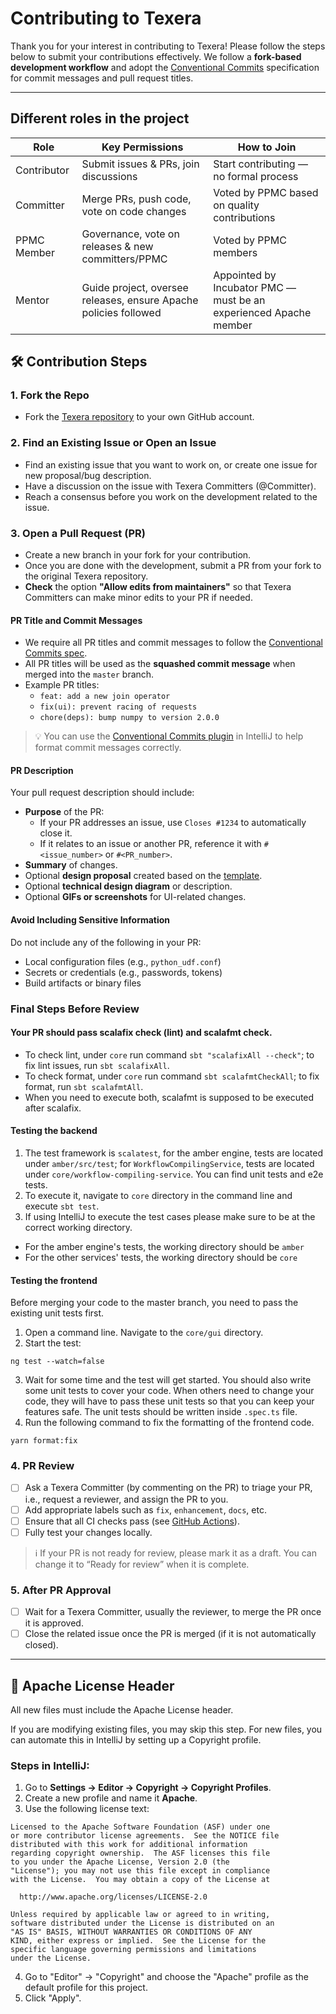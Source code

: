 # Contributing to Texera

Thank you for your interest in contributing to Texera! Please follow the steps below to submit your contributions effectively. We follow a **fork-based development workflow** and adopt the [Conventional Commits](https://www.conventionalcommits.org/en/v1.0.0/) specification for commit messages and pull request titles.

---
## Different roles in the project

| Role    | Key Permissions | How to Join
| -------- | ------- | ------- |
| Contributor  | Submit issues & PRs, join discussions    | Start contributing — no formal process |
| Committer | Merge PRs, push code, vote on code changes     | Voted by PPMC based on quality contributions |
| PPMC Member | Governance, vote on releases & new committers/PPMC     | Voted  by PPMC members |
| Mentor | Guide project, oversee releases, ensure Apache policies followed     | Appointed by Incubator PMC — must be an experienced Apache member |

## 🛠 Contribution Steps

### 1. Fork the Repo
- Fork the [Texera repository](https://github.com/Texera/texera) to your own GitHub account.

### 2. Find an Existing Issue or Open an Issue
- Find an existing issue that you want to work on, or create one issue for new proposal/bug description.
- Have a discussion on the issue with Texera Committers (@Committer).
- Reach a consensus before you work on the development related to the issue.

### 3. Open a Pull Request (PR)
- Create a new branch in your fork for your contribution.
- Once you are done with the development, submit a PR from your fork to the original Texera repository.
- **Check** the option **"Allow edits from maintainers"** so that Texera Committers can make minor edits to your PR if needed.
  
#### PR Title and Commit Messages
- We require all PR titles and commit messages to follow the [Conventional Commits spec](https://www.conventionalcommits.org/en/v1.0.0/).
- All PR titles will be used as the **squashed commit message** when merged into the `master` branch.
- Example PR titles:
  - `feat: add a new join operator`
  - `fix(ui): prevent racing of requests`
  - `chore(deps): bump numpy to version 2.0.0`

> 💡 You can use the [Conventional Commits plugin](https://plugins.jetbrains.com/plugin/13389-conventional-commit) in IntelliJ to help format commit messages correctly.

#### PR Description
Your pull request description should include:

- **Purpose** of the PR:
  - If your PR addresses an issue, use `Closes #1234` to automatically close it.
  - If it relates to an issue or another PR, reference it with `#<issue_number>` or `#<PR_number>`.
- **Summary** of changes.
- Optional **design proposal** created based on the [template](https://docs.google.com/document/d/1ih6jLni4GgKETxOAlTOPjarlbeY5ccB2g9y1vK-Xhck/edit?usp=sharing).
- Optional **technical design diagram** or description.
- Optional **GIFs or screenshots** for UI-related changes.

#### Avoid Including Sensitive Information
Do not include any of the following in your PR:

- Local configuration files (e.g., `python_udf.conf`)
- Secrets or credentials (e.g., passwords, tokens)
- Build artifacts or binary files

### Final Steps Before Review
#### Your PR should pass scalafix check (lint) and scalafmt check. 
- To check lint, under `core` run command `sbt "scalafixAll --check"`; to fix lint issues, run `sbt scalafixAll`.
- To check format, under `core` run command `sbt scalafmtCheckAll`; to fix format, run `sbt scalafmtAll`. 
- When you need to execute both, scalafmt is supposed to be executed after scalafix.
#### Testing the backend
1. The test framework is `scalatest`, for the amber engine, tests are located under `amber/src/test`; for `WorkflowCompilingService`, tests are located under `core/workflow-compiling-service`. You can find unit tests and e2e tests.
2. To execute it, navigate to `core` directory in the command line and execute `sbt test`.
3. If using IntelliJ to execute the test cases please make sure to be at the correct working directory.
* For the amber engine's tests, the working directory should be `amber`
* For the other services' tests, the working directory should be `core`
#### Testing the frontend 
Before merging your code to the master branch, you need to pass the existing unit tests first.
1. Open a command line. Navigate to the `core/gui` directory.
2. Start the test:
```
ng test --watch=false
```
3. Wait for some time and the test will get started.
You should also write some unit tests to cover your code. When others need to change your code, they will have to pass these unit tests so that you can keep your features safe.
The unit tests should be written inside `.spec.ts` file.
4. Run the following command to fix the formatting of the frontend code.
```
yarn format:fix
```

### 4. PR Review
- [ ] Ask a Texera Committer (by commenting on the PR) to triage your PR, i.e., request a reviewer, and assign the PR to you.
- [ ] Add appropriate labels such as `fix`, `enhancement`, `docs`, etc.
- [ ] Ensure that all CI checks pass (see [GitHub Actions](https://github.com/Texera/texera/actions)).
- [ ] Fully test your changes locally.

> ℹ️ If your PR is not ready for review, please mark it as a draft. You can change it to “Ready for review” when it is complete.

### 5. After PR Approval
- [ ] Wait for a Texera Committer, usually the reviewer, to merge the PR once it is approved.
- [ ] Close the related issue once the PR is merged (if it is not automatically closed).

---

## 📝 Apache License Header

All new files must include the Apache License header.

If you are modifying existing files, you may skip this step. For new files, you can automate this in IntelliJ by setting up a Copyright profile.

### Steps in IntelliJ:

1. Go to **Settings → Editor → Copyright → Copyright Profiles**.
2. Create a new profile and name it **Apache**.
3. Use the following license text:
  ```
  Licensed to the Apache Software Foundation (ASF) under one
  or more contributor license agreements.  See the NOTICE file
  distributed with this work for additional information
  regarding copyright ownership.  The ASF licenses this file
  to you under the Apache License, Version 2.0 (the
  "License"); you may not use this file except in compliance
  with the License.  You may obtain a copy of the License at

    http://www.apache.org/licenses/LICENSE-2.0

  Unless required by applicable law or agreed to in writing,
  software distributed under the License is distributed on an
  "AS IS" BASIS, WITHOUT WARRANTIES OR CONDITIONS OF ANY
  KIND, either express or implied.  See the License for the
  specific language governing permissions and limitations
  under the License.
  ```
4. Go to "Editor" → "Copyright" and choose the "Apache" profile as the default profile for this
   project.
5. Click "Apply".
